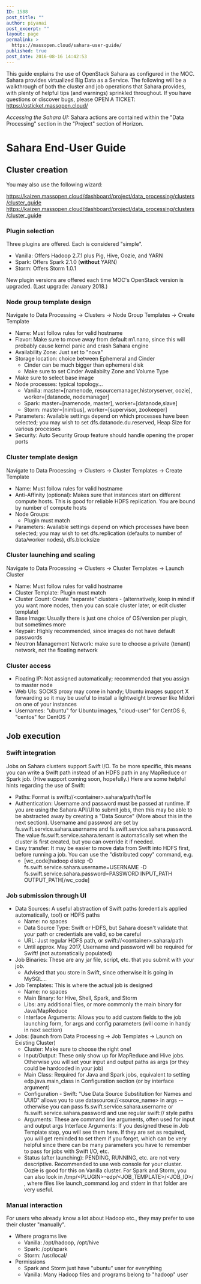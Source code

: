 ```yaml
---
ID: 1588
post_title: ""
author: piyanai
post_excerpt: ""
layout: page
permalink: >
  https://massopen.cloud/sahara-user-guide/
published: true
post_date: 2016-08-16 14:42:53
---
```

This guide explains the use of OpenStack Sahara as configured in the MOC. Sahara provides virtualized Big Data as a Service. The following will be a walkthrough of both the cluster and job operations that Sahara provides, with plenty of helpful tips (and warnings) sprinkled throughout. If you have questions or discover bugs, please OPEN A TICKET: <a href="https://osticket.massopen.cloud/">https://osticket.massopen.cloud/</a>

*Accessing the Sahara UI:* Sahara actions are contained within the "Data Processing" section in the "Project" section of Horizon.
<h1>Sahara End-User Guide</h1>
<h2><strong>Cluster creation</strong></h2>
You may also use the following wizard:

<a href="https://kaizen.massopen.cloud/dashboard/project/data_processing/clusters/cluster_guide">https://kaizen.massopen.cloud/dashboard/project/data_processing/clusters/cluster_guide</a><br />
<a href="https://engage1.massopen.cloud/dashboard/project/data_processing/clusters/cluster_guide">https://kaizen.massopen.cloud/dashboard/project/data_processing/clusters/cluster_guide</a>
<h3>Plugin selection</h3>
Three plugins are offered. Each is considered "simple".
<ul>
 	<li>Vanilla: Offers Hadoop 2.7.1 plus Pig, Hive, Oozie, and YARN</li>
 	<li>Spark: Offers Spark 2.1.0 (<strong>without</strong> YARN)</li>
 	<li>Storm: Offers Storm 1.0.1</li>
</ul>
New plugin versions are offered each time MOC's OpenStack version is upgraded. (Last upgrade: January 2018.)
<h3>Node group template design</h3>
Navigate to Data Processing → Clusters → Node Group Templates → Create Template
<ul>
 	<li>Name: Must follow rules for valid hostname</li>
 	<li>Flavor: Make sure to move away from default m1.nano, since this will probably cause kernel panic and crash Sahara engine</li>
 	<li>Availability Zone: Just set to "nova"</li>
 	<li>Storage location: choice between Ephemeral and Cinder
<ul style="list-style-type: circle">
 	<li>Cinder can be much bigger than ephemeral disk</li>
 	<li>Make sure to set Cinder Availabilty Zone and Volume Type</li>
</ul>
        <li>Make sure to select base image</li>
</li>
 	<li>Node processes: typical topology...
<ul style="list-style-type: circle">
 	<li>Vanilla: master=[namenode, resourcemanager,historyserver, oozie], worker=[datanode, nodemanager]
 	<li>Spark: master=[namenode, master], worker=[datanode,slave]</li>
 	<li>Storm: master=[nimbus], worker=[supervisor, zookeeper]</li>
</ul>
</li>
 	<li>Parameters: Available settings depend on which processes have been selected; you may wish to set dfs.datanode.du.reserved, Heap Size for various processes</li>
 	<li>Security: Auto Security Group feature should handle opening the proper ports</li>
</ul>
<h3>Cluster template design</h3>
Navigate to Data Processing → Clusters → Cluster Templates → Create Template
<ul>
 	<li>Name: Must follow rules for valid hostname</li>
 	<li>Anti-Affinity (optional): Makes sure that instances start on different compute hosts. This is good for reliable HDFS replication. You are bound by number of compute hosts</li>
 	<li>Node Groups:
<ul style="list-style-type: circle">
 	<li>Plugin must match</li>
</ul>
</li>
 	<li>Parameters: Available settings depend on which processes have been selected; you may wish to set dfs.replication (defaults to number of data/worker nodes), dfs.blocksize</li>
</ul>
<h3>Cluster launching and scaling</h3>
Navigate to Data Processing → Clusters → Cluster Templates → Launch Cluster
<ul>
 	<li>Name: Must follow rules for valid hostname</li>
 	<li>Cluster Template: Plugin must match</li>
 	<li>Cluster Count: Create "separate" clusters - (alternatively, keep in mind if you want more nodes, then you can scale cluster later, or edit cluster template)</li>
 	<li>Base Image: Usually there is just one choice of OS/version per plugin, but sometimes more</li>
 	<li>Keypair: Highly recommended, since images do not have default passwords</li>
 	<li>Neutron Management Network: make sure to choose a private (tenant) network, not the floating network</li>
</ul>
<h3>Cluster access</h3>
<ul>
 	<li>Floating IP: Not assigned automatically; recommended that you assign to master node</li>
 	<li>Web UIs: SOCKS proxy may come in handy; Ubuntu images support X forwarding so it may be useful to install a lightweight browser like Midori on one of your instances</li>
 	<li>Usernames: "ubuntu" for Ubuntu images, "cloud-user" for CentOS 6, "centos" for CentOS 7</li>
</ul>
<h2><strong>Job execution</strong></h2>
<h3>Swift integration</h3>
Jobs on Sahara clusters support Swift I/O. To be more specific, this means you can write a Swift path instead of an HDFS path in any MapReduce or Spark job. (Hive support coming soon, hopefully.) Here are some helpful hints regarding the use of Swift:
<ul>
 	<li>Paths: Format is swift://&lt;container&gt;.sahara/path/to/file</li>
 	<li>Authentication: Username and password must be passed at runtime. If you are using the Sahara API/UI to submit jobs, then this may be able to be abstracted away by creating a "Data Source" (More about this in the next section). Username and password are set by fs.swift.service.sahara.username and fs.swift.service.sahara.password. The value fs.swift.service.sahara.tenant is automatically set when the cluster is first created, but you can override it if needed.</li>
 	<li>Easy transfer: It may be easier to move data from Swift into HDFS first, before running a job. You can use the "distributed copy" command, e.g.
<ul style="list-style-type: circle">
 	<li>[wc_code]hadoop distcp -D fs.swift.service.sahara.username=USERNAME -D fs.swift.service.sahara.password=PASSWORD INPUT_PATH OUTPUT_PATH[/wc_code]</li>
</ul>
</li>
</ul>
<h3>Job submission through UI</h3>
<ul>
 	<li>Data Sources: A useful abstraction of Swift paths (credentials applied automatically, too!) or HDFS paths
<ul style="list-style-type: circle">
 	<li>Name: no spaces</li>
 	<li>Data Source Type: Swift or HDFS, but Sahara doesn't validate that your path or credentials are valid, so be careful</li>
 	<li>URL: Just regular HDFS path, or swift://&lt;container&gt;.sahara/path</li>
 	<li>Until approx. May 2017, Username and password will be required for Swift! (not automatically populated)</li>
</ul>
</li>
 	<li>Job Binaries: These are any jar file, script, etc. that you submit with your job.
<ul style="list-style-type: circle">
 	<li>Advised that you store in Swift, since otherwise it is going in MySQL...</li>
</ul>
</li>
 	<li>Job Templates: This is where the actual job is designed
<ul style="list-style-type: circle">
 	<li>Name: no spaces</li>
 	<li>Main Binary: for Hive, Shell, Spark, and Storm</li>
 	<li>Libs: any additional files, or more commonly the main binary for Java/MapReduce</li>
 	<li>Interface Arguments: Allows you to add custom fields to the job launching form, for args and config parameters (will come in handy in next section)</li>
</ul>
</li>
 	<li>Jobs: (launch from Data Processing → Job Templates → Launch on Existing Cluster)
<ul style="list-style-type: circle">
 	<li>Cluster: Make sure to choose the right one!</li>
 	<li>Input/Output: These only show up for MapReduce and Hive jobs. Otherwise you will set your input and output paths as args (or they could be hardcoded in your job)</li>
 	<li>Main Class: Required for Java and Spark jobs, equivalent to setting edp.java.main_class in Configuration section (or by interface argument)</li>
 	<li>Configuration - Swift: "Use Data Source Substitution for Names and UUID" allows you to use datasource://&lt;source_name&gt; in args -- otherwise you can pass fs.swift.service.sahara.username or fs.swift.service.sahara.password and use regular swift:// style paths</li>
 	<li>Arguments: These are command line arguments, often used for input and output args
Interface Arguments: If you designed these in Job Template step, you will see them here. If they are set as required, you will get reminded to set them if you forget, which can be very helpful since there can be many parameters you have to remember to pass for jobs with Swift I/O, etc.</li>
 	<li>Status (after launching): PENDING, RUNNING, etc. are not very descriptive. Recommended to use web console for your cluster. Oozie is good for this on Vanilla cluster. For Spark and Storm, you can also look in /tmp/&lt;PLUGIN&gt;-edp/&lt;JOB_TEMPLATE&gt;/&lt;JOB_ID&gt;/ , where files like launch_command.log and stderr in that folder are very useful.</li>
</ul>
</li>
</ul>
<h3>Manual interaction</h3>
For users who already know a lot about Hadoop etc., they may prefer to use their cluster "manually".
<ul>
 	<li>Where programs live
<ul style="list-style-type: circle">
 	<li>Vanilla: /opt/hadoop, /opt/hive</li>
 	<li>Spark: /opt/spark</li>
 	<li>Storm: /usr/local/</li>
</ul>
</li>
 	<li>Permissions
<ul style="list-style-type: circle">
 	<li>Spark and Storm just have "ubuntu" user for everything</li>
 	<li>Vanilla: Many Hadoop files and programs belong to "hadoop" user</li>
</ul>
</li>
</ul>